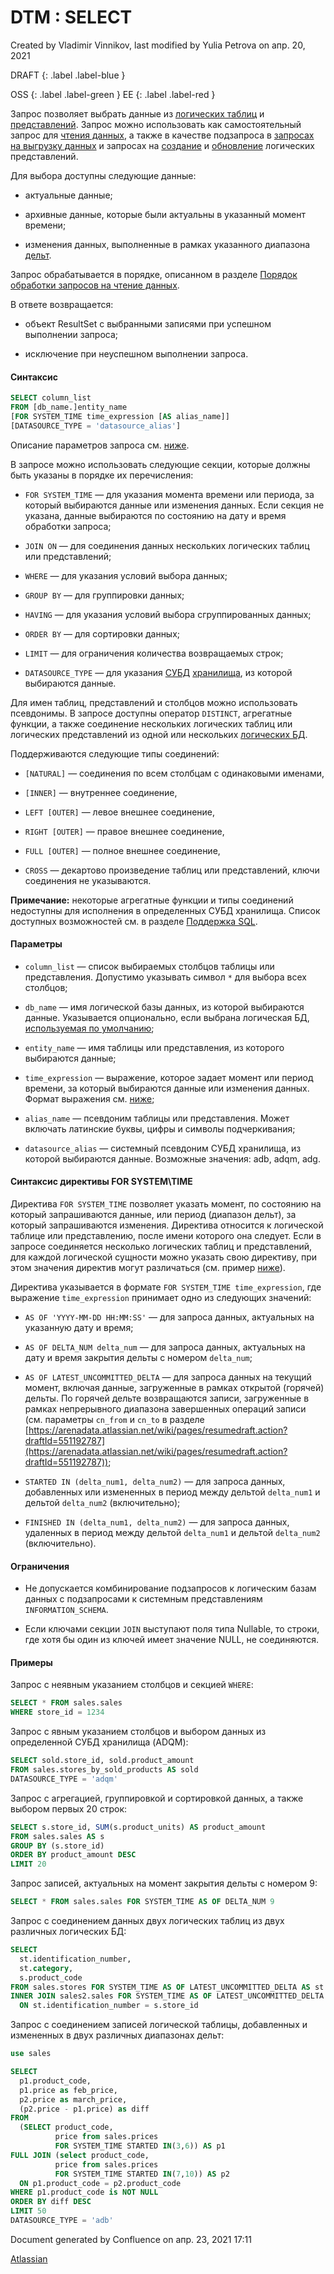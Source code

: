 ﻿---
nav_exclude: true
---

DTM : SELECT
============

Created by Vladimir Vinnikov, last modified by Yulia Petrova on апр. 20, 2021

DRAFT
{: .label .label-blue }

OSS
{: .label .label-green }
EE
{: .label .label-red }

Запрос позволяет выбрать данные из [логических таблиц](https://arenadata.atlassian.net/wiki/spaces/DTM/pages/354945309) и [представлений](https://arenadata.atlassian.net/wiki/spaces/DTM/pages/361070885). Запрос можно использовать как самостоятельный запрос для [чтения данных](https://arenadata.atlassian.net/wiki/spaces/DTM/pages/356321401), а также в качестве подзапроса в [запросах на выгрузку данных](https://arenadata.atlassian.net/wiki/spaces/DTM/pages/557089214/INSERT+INTO+download_external_table) и запросах на [создание](https://arenadata.atlassian.net/wiki/spaces/DTM/pages/544965567/CREATE+VIEW) и [обновление](https://arenadata.atlassian.net/wiki/spaces/DTM/pages/545292823/ALTER+VIEW) логических представлений.

Для выбора доступны следующие данные:

*   актуальные данные;
    
*   архивные данные, которые были актуальны в указанный момент времени;
    
*   изменения данных, выполненные в рамках указанного диапазона [дельт](https://arenadata.atlassian.net/wiki/spaces/DTM/pages/354946089).
    

Запрос обрабатывается в порядке, описанном в разделе [Порядок обработки запросов на чтение данных](https://arenadata.atlassian.net/wiki/spaces/DTM/pages/559383099).

В ответе возвращается:

*   объект ResultSet c выбранными записями при успешном выполнении запроса;
    
*   исключение при неуспешном выполнении запроса.
    

#### Синтаксис
``` sql
SELECT column_list 
FROM [db_name.]entity_name 
[FOR SYSTEM_TIME time_expression [AS alias_name]]
[DATASOURCE_TYPE = 'datasource_alias']
```
Описание параметров запроса см. [ниже](#select_parameters).

В запросе можно использовать следующие секции, которые должны быть указаны в порядке их перечисления:

*   `FOR SYSTEM_TIME` — для указания момента времени или периода, за который выбираются данные или изменения данных. Если секция не указана, данные выбираются по состоянию на дату и время обработки запроса;
    
*   `JOIN ON` — для соединения данных нескольких логических таблиц или представлений;
    
*   `WHERE` — для указания условий выбора данных;
    
*   `GROUP BY` — для группировки данных;
    
*   `HAVING` — для указания условий выбора сгруппированных данных;
    
*   `ORDER BY` — для сортировки данных;
    
*   `LIMIT` — для ограничения количества возвращаемых строк;
    
*   `DATASOURCE_TYPE` — для указания [СУБД](https://arenadata.atlassian.net/wiki/spaces/DTM/pages/354944467) [хранилища](https://arenadata.atlassian.net/wiki/spaces/DTM/pages/361071530), из которой выбираются данные.
    

Для имен таблиц, представлений и столбцов можно использовать псевдонимы. В запросе доступны оператор `DISTINCT`, агрегатные функции, а также соединение нескольких логических таблиц или логических представлений из одной или нескольких [логических БД](https://arenadata.atlassian.net/wiki/spaces/DTM/pages/354945300).

Поддерживаются следующие типы соединений:

*   `[NATURAL]` — соединения по всем столбцам с одинаковыми именами,
    
*   `[INNER]` — внутреннее соединение,
    
*   `LEFT [OUTER]` — левое внешнее соединение,
    
*   `RIGHT [OUTER]` — правое внешнее соединение,
    
*   `FULL [OUTER]` — полное внешнее соединение,
    
*   `CROSS` — декартово произведение таблиц или представлений, ключи соединения не указываются.
    

**Примечание:** некоторые агрегатные функции и типы соединений недоступны для исполнения в определенных СУБД хранилища. Список доступных возможностей см. в разделе [Поддержка SQL](https://arenadata.atlassian.net/wiki/spaces/DTM/pages/354944477).

#### Параметры

*   `column_list` — список выбираемых столбцов таблицы или представления. Допустимо указывать символ `*` для выбора всех столбцов;
    
*   `db_name` — имя логической базы данных, из которой выбираются данные. Указывается опционально, если выбрана логическая БД, [используемая по умолчанию](https://arenadata.atlassian.net/wiki/spaces/DTM/pages/401279070);
    
*   `entity_name` — имя таблицы или представления, из которого выбираются данные;
    
*   `time_expression` — выражение, которое задает момент или период времени, за который выбираются данные или изменения данных. Формат выражения см. [ниже](#select_for_system_time);
    
*   `alias_name` — псевдоним таблицы или представления. Может включать латинские буквы, цифры и символы подчеркивания;
    
*   `datasource_alias` — системный псевдоним СУБД хранилища, из которой выбираются данные. Возможные значения: adb, adqm, adg.
    

#### Синтаксис директивы FOR SYSTEM\TIME

Директива `FOR SYSTEM_TIME` позволяет указать момент, по состоянию на который запрашиваются данные, или период (диапазон дельт), за который запрашиваются изменения. Директива относится к логической таблице или представлению, после имени которого она следует. Если в запросе соединяется несколько логических таблиц и представлений, для каждой логической сущности можно указать свою директиву, при этом значения директив могут различаться (см. пример [ниже](#EX_select_with_different_system_times)).

Директива указывается в формате `FOR SYSTEM_TIME time_expression`, где выражение `time_expression` принимает одно из следующих значений:

*   `AS OF 'YYYY-MM-DD HH:MM:SS'` — для запроса данных, актуальных на указанную дату и время;
    
*   `AS OF DELTA_NUM delta_num` — для запроса данных, актуальных на дату и время закрытия дельты с номером `delta_num`;
    
*   `AS OF LATEST_UNCOMMITTED_DELTA` — для запроса данных на текущий момент, включая данные, загруженные в рамках открытой (горячей) дельты. По горячей дельте возвращаются записи, загруженные в рамках непрерывного диапазона завершенных операций записи (см. параметры `cn_from` и `cn_to` в разделе [https://arenadata.atlassian.net/wiki/pages/resumedraft.action?draftId=551192787](https://arenadata.atlassian.net/wiki/pages/resumedraft.action?draftId=551192787));
    
*   `STARTED IN (delta_num1, delta_num2)` — для запроса данных, добавленных или измененных в период между дельтой `delta_num1` и дельтой `delta_num2` (включительно);
    
*   `FINISHED IN (delta_num1, delta_num2)` — для запроса данных, удаленных в период между дельтой `delta_num1` и дельтой `delta_num2` (включительно).
    

#### Ограничения

*   Не допускается комбинирование подзапросов к логическим базам данных с подзапросами к системным представлениям `INFORMATION_SCHEMA`.
    
*   Если ключами секции `JOIN` выступают поля типа Nullable, то строки, где хотя бы один из ключей имеет значение NULL, не соединяются.
    

#### Примеры

Запрос с неявным указанием столбцов и секцией `WHERE`:
``` sql
SELECT * FROM sales.sales
WHERE store_id = 1234
```
Запрос с явным указанием столбцов и выбором данных из определенной СУБД хранилища (ADQM):
``` sql
SELECT sold.store_id, sold.product_amount 
FROM sales.stores_by_sold_products AS sold
DATASOURCE_TYPE = 'adqm'
```
Запрос с агрегацией, группировкой и сортировкой данных, а также выбором первых 20 строк:
``` sql
SELECT s.store_id, SUM(s.product_units) AS product_amount 
FROM sales.sales AS s
GROUP BY (s.store_id)
ORDER BY product_amount DESC
LIMIT 20
```
Запрос записей, актуальных на момент закрытия дельты с номером 9:
``` sql
SELECT * FROM sales.sales FOR SYSTEM_TIME AS OF DELTA_NUM 9
```
Запрос с соединением данных двух логических таблиц из двух различных логических БД:
``` sql
SELECT 
  st.identification_number, 
  st.category, 
  s.product_code 
FROM sales.stores FOR SYSTEM_TIME AS OF LATEST_UNCOMMITTED_DELTA AS st
INNER JOIN sales2.sales FOR SYSTEM_TIME AS OF LATEST_UNCOMMITTED_DELTA AS s
  ON st.identification_number = s.store_id
```
Запрос с соединением записей логической таблицы, добавленных и измененных в двух различных диапазонах дельт:
``` sql
use sales

SELECT
  p1.product_code,
  p1.price as feb_price,
  p2.price as march_price,
  (p2.price - p1.price) as diff
FROM 
  (SELECT product_code, 
          price from sales.prices 
          FOR SYSTEM_TIME STARTED IN(3,6)) AS p1
FULL JOIN (select product_code, 
          price from sales.prices 
          FOR SYSTEM_TIME STARTED IN(7,10)) AS p2
  ON p1.product_code = p2.product_code
WHERE p1.product_code is NOT NULL
ORDER BY diff DESC
LIMIT 50
DATASOURCE_TYPE = 'adb'
```
Document generated by Confluence on апр. 23, 2021 17:11

[Atlassian](http://www.atlassian.com/)
